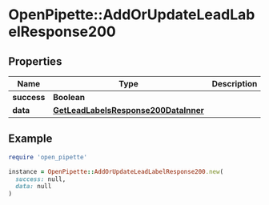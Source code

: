 # OpenPipette::AddOrUpdateLeadLabelResponse200

## Properties

| Name | Type | Description | Notes |
| ---- | ---- | ----------- | ----- |
| **success** | **Boolean** |  | [optional] |
| **data** | [**GetLeadLabelsResponse200DataInner**](GetLeadLabelsResponse200DataInner.md) |  | [optional] |

## Example

```ruby
require 'open_pipette'

instance = OpenPipette::AddOrUpdateLeadLabelResponse200.new(
  success: null,
  data: null
)
```

